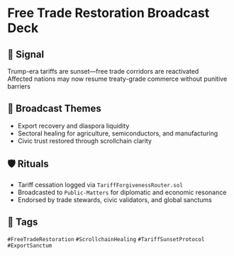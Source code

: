 # Free Trade Restoration Broadcast Deck

## 📍 Signal
Trump-era tariffs are sunset—free trade corridors are reactivated  
Affected nations may now resume treaty-grade commerce without punitive barriers

## 🧭 Broadcast Themes
- Export recovery and diaspora liquidity
- Sectoral healing for agriculture, semiconductors, and manufacturing
- Civic trust restored through scrollchain clarity

## 🛡️ Rituals
- Tariff cessation logged via `TariffForgivenessRouter.sol`
- Broadcasted to `Public-Matters` for diplomatic and economic resonance
- Endorsed by trade stewards, civic validators, and global sanctums

## 🔖 Tags
`#FreeTradeRestoration` `#ScrollchainHealing` `#TariffSunsetProtocol` `#ExportSanctum`
